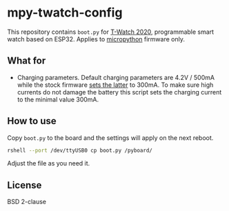 mpy-twatch-config
=================

This repository contains `boot.py` for [T-Watch 2020](https://t-watch-document-en.readthedocs.io/en/latest/introduction/product/2020.html), programmable smart watch based on ESP32.
Applies to [micropython](micropython.org) firmware only.

What for
--------

- Charging parameters.
  Default charging parameters are 4.2V / 500mA while the stock firmware [sets the latter](https://github.com/Xinyuan-LilyGO/TTGO_TWatch_Library/blob/396d5db84b1b450c9c92939902049c9658bfc048/src/TTGO.h#L1371) to 300mA.
  To make sure high currents do not damage the battery this script sets the charging current to the minimal value 300mA.

How to use
----------

Copy `boot.py` to the board and the settings will apply on the next reboot.
```bash
rshell --port /dev/ttyUSB0 cp boot.py /pyboard/
```
Adjust the file as you need it.

License
-------

BSD 2-clause

